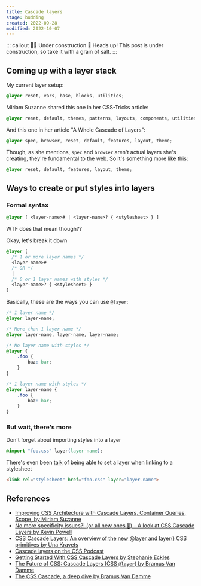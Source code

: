 ```yaml
---
title: Cascade layers
stage: budding
created: 2022-09-28
modified: 2022-10-07
---
```


::: callout :construction_worker_woman: Under construction :construction:
Heads up! This post is under construction, so take it with a grain of salt.
:::

## Coming up with a layer stack
My current layer setup:
```css
@layer reset, vars, base, blocks, utilities;
```

Miriam Suzanne shared this one in her CSS-Tricks article:
```css
@layer reset, default, themes, patterns, layouts, components, utilities;
```

And this one in her article "A Whole Cascade of Layers":
```css
@layer spec, browser, reset, default, features, layout, theme;
```
Though, as she mentions, `spec` and `browser` aren't actual layers she's creating, they're fundamental to the web.
So it's something more like this:
```css
@layer reset, default, features, layout, theme;
```

## Ways to create or put styles into layers
### Formal syntax
```css
@layer [ <layer-name># | <layer-name>? { <stylesheet> } ]
```
WTF does that mean though??

Okay, let's break it down
```css
@layer [
  /* 1 or more layer names */
  <layer-name>#
  /* OR */
  |
  /* 0 or 1 layer names with styles */
  <layer-name>? { <stylesheet> }
]
```

Basically, these are the ways you can use `@layer`:

```css
/* 1 layer name */
@layer layer-name;

/* More than 1 layer name */
@layer layer-name, layer-name, layer-name;

/* No layer name with styles */
@layer {
	.foo {
		baz: bar;
	}
}

/* 1 layer name with styles */
@layer layer-name {
	.foo {
		baz: bar;
	}
}
```

### But wait, there's more
Don't forget about importing styles into a layer
```css
@import "foo.css" layer(layer-name);
```

There's even been [talk](https://github.com/w3c/csswg-drafts/issues/5853) of being able to set a layer when linking to a stylesheet
```html
<link rel="stylesheet" href="foo.css" layer="layer-name">
```

## References
- [Improving CSS Architecture with Cascade Layers, Container Queries, Scope, by Miriam Suzanne](https://youtu.be/vK8vj1l_oRk)
- [No more specificity issues?! (or all new ones 🤔) - A look at CSS Cascade Layers by Kevin Powell](https://youtu.be/NDNRGW-_1EE)
- [CSS Cascade Layers: An overview of the new @layer and layer() CSS primitives by Una Kravets](https://youtu.be/ilrPpSQJb3U)
- [Cascade layers on the CSS Podcast](https://youtu.be/_yC24JH71r4)
- [Getting Started With CSS Cascade Layers by Stephanie Eckles](https://www.smashingmagazine.com/2022/01/introduction-css-cascade-layers/)
- [The Future of CSS: Cascade Layers (CSS `@layer`) by Bramus Van Damme](https://www.bram.us/2021/09/15/the-future-of-css-cascade-layers-css-at-layer/)
- [The CSS Cascade, a deep dive by Bramus Van Damme](https://youtu.be/zEPXyqj7pEA)